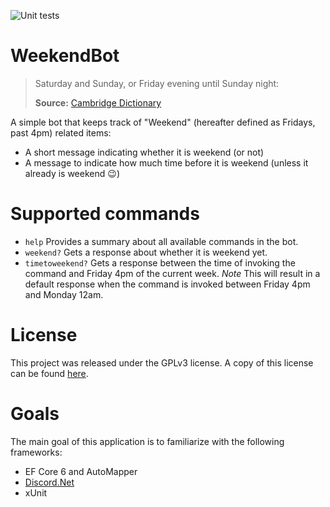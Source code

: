 ![Unit tests](https://github.com/SiuHinTang/WeekendBot/actions/workflows/dotnet.yml/badge.svg)

# WeekendBot

> Saturday and Sunday, or Friday evening until Sunday night:
> 
> **Source:** [Cambridge Dictionary](https://dictionary.cambridge.org/dictionary/english/weekend)

A simple bot that keeps track of "Weekend" (hereafter defined as Fridays, past 4pm) related items:

* A short message indicating whether it is weekend (or not)
* A message to indicate how much time before it is weekend (unless it already is weekend :wink:)

# Supported commands

* `help`
   Provides a summary about all available commands in the bot.
* `weekend?`
   Gets a response about whether it is weekend yet.
* `timetoweekend?`
   Gets a response between the time of invoking the command and Friday 4pm of the current week. 
   _Note_ This will result in a default response when the command is invoked between Friday 4pm and Monday 12am.

# License

This project was released under the GPLv3 license. A copy of this license can be found [here](/licenses).

# Goals

The main goal of this application is to familiarize with the following frameworks:

* EF Core 6 and AutoMapper
* [Discord.Net](https://github.com/discord-net/Discord.Net)
* xUnit 
